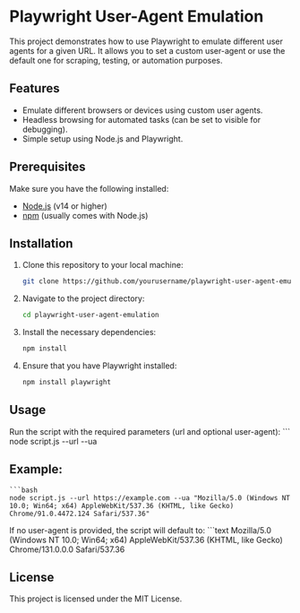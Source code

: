 # Playwright User-Agent Emulation

This project demonstrates how to use Playwright to emulate different user agents for a given URL. It allows you to set a custom user-agent or use the default one for scraping, testing, or automation purposes.

## Features
- Emulate different browsers or devices using custom user agents.
- Headless browsing for automated tasks (can be set to visible for debugging).
- Simple setup using Node.js and Playwright.

## Prerequisites
Make sure you have the following installed:
- [Node.js](https://nodejs.org/) (v14 or higher)
- [npm](https://www.npmjs.com/) (usually comes with Node.js)

## Installation

1. Clone this repository to your local machine:
   ```bash
   git clone https://github.com/yourusername/playwright-user-agent-emulation.git

2. Navigate to the project directory:
    ```bash
    cd playwright-user-agent-emulation

3. Install the necessary dependencies:
    ```bash
    npm install

4. Ensure that you have Playwright installed:
    ```bash
    npm install playwright

## Usage
Run the script with the required parameters (url and optional user-agent):
    ```
    node script.js --url <target-url> --ua <user-agent>

## Example:
    ```bash
    node script.js --url https://example.com --ua "Mozilla/5.0 (Windows NT 10.0; Win64; x64) AppleWebKit/537.36 (KHTML, like Gecko) Chrome/91.0.4472.124 Safari/537.36"

If no user-agent is provided, the script will default to:
    ```text
    Mozilla/5.0 (Windows NT 10.0; Win64; x64) AppleWebKit/537.36 (KHTML, like Gecko) Chrome/131.0.0.0 Safari/537.36

## License
This project is licensed under the MIT License.